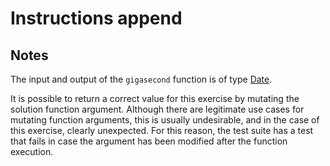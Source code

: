 # Instructions append

## Notes

The input and output of the `gigasecond` function is of type [Date][date-link].

It is possible to return a correct value for this exercise by mutating the solution function argument. Although there are legitimate use cases for mutating function arguments, this is usually undesirable, and in the case of this exercise, clearly unexpected. For this reason, the test suite has a test that fails in case the argument has been modified after the function execution.

[date-link]: https://developer.mozilla.org/en-US/docs/Web/JavaScript/Reference/Global_Objects/Date
